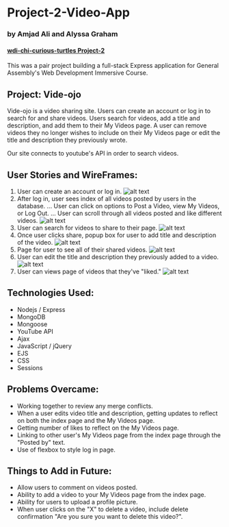 # Project-2-Video-App
### by Amjad Ali and Alyssa Graham
#### [wdi-chi-curious-turtles Project-2](https://github.com/ga-chicago/Project-2/)

This was a pair project building a full-stack Express application for General Assembly's Web Development Immersive Course.

## Project: Vide-ojo
Vide-ojo is a video sharing site. Users can create an account or log in to search for and share videos. Users search for videos, add a title and description, and add them to their My Videos page. A user can remove videos they no longer wishes to include on their My Videos page or edit the title and description they previously wrote.

Our site connects to youtube's API in order to search videos.

## User Stories and WireFrames:

1. User can create an account or log in.
![alt text](public/wireframes/1-LogInPage.png)
2. After log in, user sees index of all videos posted by users in the database.
... User can click on options to Post a Video, view My Videos, or Log Out.
... User can scroll through all videos posted and like different videos.
![alt text](public/wireframes/2-IndexPage.png)
3. User can search for videos to share to their page. 
![alt text](public/wireframes/3-SearchPage.png)
4. Once user clicks share, popup box for user to add title and description of the video.
![alt text](public/wireframes/4-SearchPage2.png)
5. Page for user to see all of their shared videos.
![alt text](public/wireframes/5-UserShowPage.png)
6. User can edit the title and description they previously added to a video.
![alt text](public/wireframes/6-EditPage.png)
7. User can views page of videos that they've "liked."
![alt text](public/wireframes/7-MyLikedVideos.png)



## Technologies Used:
- Nodejs / Express
- MongoDB 
- Mongoose
- YouTube API
- Ajax
- JavaScript / jQuery
- EJS
- CSS
- Sessions

## Problems Overcame:
- Working together to review any merge conflicts.
- When a user edits video title and description, getting updates to reflect on both the index page and the My Videos page.
- Getting number of likes to reflect on the My Videos page.
- Linking to other user's My Videos page from the index page through the "Posted by" text.
- Use of flexbox to style log in page.

## Things to Add in Future:
- Allow users to comment on videos posted.
- Ability to add a video to your My Videos page from the index page.
- Ability for users to upload a profile picture.
- When user clicks on the "X" to delete a video, include delete confirmation "Are you sure you want to delete this video?".
